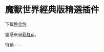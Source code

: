 # 魔獸世界經典版精選插件

下載[整合包](https://github.com/changyuheng/wow-classic-addon-collection/releases).

靈感來自[彩虹ui](https://rainbowui.wordpress.com/)。

待續……
